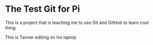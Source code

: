 # The Test Git for Pi
This is a project that is teaching me to use Git and GitHub to learn cool thing.

This is Tanner editing on his laptop
